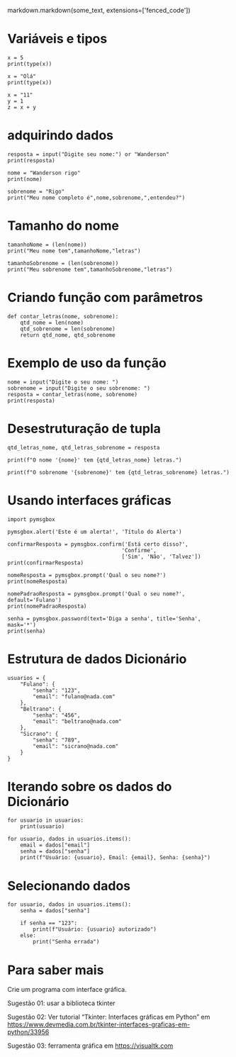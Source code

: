 markdown.markdown(some_text, extensions=['fenced_code'])

# Variáveis e tipos

    x = 5
    print(type(x))

    x = "Olá"
    print(type(x))

    x = "11"
    y = 1
    z = x + y 

# adquirindo dados

    resposta = input("Digite seu nome:") or "Wanderson"
    print(resposta)

    nome = "Wanderson rigo"
    print(nome)

    sobrenome = "Rigo"
    print("Meu nome completo é",nome,sobrenome,",entendeu?")

# Tamanho do nome

    tamanhoNome = (len(nome))
    print("Meu nome tem",tamanhoNome,"letras")

    tamanhoSobrenome = (len(sobrenome))
    print("Meu sobrenome tem",tamanhoSobrenome,"letras")

# Criando função com parâmetros
    def contar_letras(nome, sobrenome):
        qtd_nome = len(nome)
        qtd_sobrenome = len(sobrenome)    
        return qtd_nome, qtd_sobrenome 

# Exemplo de uso da função
    nome = input("Digite o seu nome: ")
    sobrenome = input("Digite o seu sobrenome: ")
    resposta = contar_letras(nome, sobrenome)
    print(resposta)

# Desestruturação de tupla

    qtd_letras_nome, qtd_letras_sobrenome = resposta

    print(f"O nome '{nome}' tem {qtd_letras_nome} letras.")

    print(f"O sobrenome '{sobrenome}' tem {qtd_letras_sobrenome} letras.")

# Usando interfaces gráficas

    import pymsgbox

    pymsgbox.alert('Este é um alerta!', 'Título do Alerta')

    confirmarResposta = pymsgbox.confirm('Está certo disso?',
                                        'Confirme', 
                                        ['Sim', 'Não', 'Talvez'])
    print(confirmarResposta)

    nomeResposta = pymsgbox.prompt('Qual o seu nome?')
    print(nomeResposta)

    nomePadraoResposta = pymsgbox.prompt('Qual o seu nome?', default='Fulano')
    print(nomePadraoResposta)

    senha = pymsgbox.password(text='Diga a senha', title='Senha', mask='*')
    print(senha)

# Estrutura de dados Dicionário

    usuarios = {
        "Fulano": {
            "senha": "123",
            "email": "fulano@nada.com"
        },
        "Beltrano": { 
            "senha": "456",
            "email": "beltrano@nada.com"
        },
        "Sicrano": {
            "senha": "789",
            "email": "sicrano@nada.com"
        }
    }

# Iterando sobre os dados do Dicionário

    for usuario in usuarios:
        print(usuario)

    for usuario, dados in usuarios.items():
        email = dados["email"]
        senha = dados["senha"]
        print(f"Usuário: {usuario}, Email: {email}, Senha: {senha}")
    
# Selecionando dados

    for usuario, dados in usuarios.items():
        senha = dados["senha"]
    
        if senha == "123":
            print(f"Usuário: {usuario} autorizado")
        else:
            print("Senha errada")


# Para saber mais

Crie um programa com interface gráfica. 

Sugestão 01: usar a biblioteca tkinter

Sugestão 02: Ver tutorial “Tkinter: Interfaces gráficas em Python” em https://www.devmedia.com.br/tkinter-interfaces-graficas-em-python/33956 

Sugestão 03: ferramenta gráfica em https://visualtk.com 
